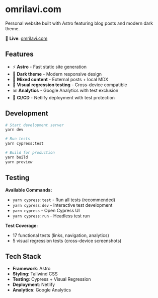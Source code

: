 # omrilavi.com

Personal website built with Astro featuring blog posts and modern dark theme.

🔗 **Live**: [omrilavi.com](https://omrilavi.com)

## Features

- ⚡ **Astro** - Fast static site generation
- 🎨 **Dark theme** - Modern responsive design
- 📝 **Mixed content** - External posts + local MDX
- 🧪 **Visual regression testing** - Cross-device compatible
- 📊 **Analytics** - Google Analytics with test exclusion
- 🚀 **CI/CD** - Netlify deployment with test protection

## Development

```bash
# Start development server
yarn dev

# Run tests
yarn cypress:test

# Build for production
yarn build
yarn preview
```

## Testing

**Available Commands:**

- `yarn cypress:test` - Run all tests (recommended)
- `yarn cypress:dev` - Interactive test development
- `yarn cypress` - Open Cypress UI
- `yarn cypress:run` - Headless test run

**Test Coverage:**

- 17 functional tests (links, navigation, analytics)
- 5 visual regression tests (cross-device screenshots)

## Tech Stack

- **Framework**: Astro
- **Styling**: Tailwind CSS
- **Testing**: Cypress + Visual Regression
- **Deployment**: Netlify
- **Analytics**: Google Analytics
